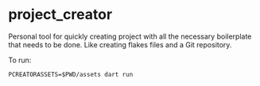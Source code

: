 # project_creator
Personal tool for quickly creating project with all the necessary boilerplate that needs to be done. Like creating flakes files and a Git repository.

To run: 
```
PCREATORASSETS=$PWD/assets dart run
```
